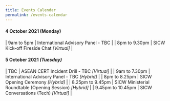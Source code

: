 ```yaml
---
title: Events Calendar
permalink: /events-calendar
---
```

#### **4 October 2021** (Monday)

| 9am to 5pm     | International Advisory Panel - TBC     |
| 8pm to 9.30pm     | SICW Kick-off Fireside Chat *[Virtual]*     |

#### **5 October 2021** *(Tuesday)*

| TBC     | ASEAN CERT Incident Drill - TBC *[Virtual]*     |
| 9am to 7.30pm     | International Advisory Panel - TBC *[Hybrid]*    |
| 8pm to 8.25pm     | SICW Opening Ceremony *[Hybrid]*     |
| 8.25pm to 9.45pm     | SICW Ministerial Roundtable (Opening Session) *[Hybrid]*     |
| 9.45pm to 10.45pm     | SICW Conversations (Tech) *[Virtual]*     |